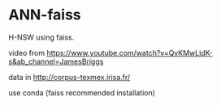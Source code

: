 # ANN-faiss

H-NSW using faiss.

video from https://www.youtube.com/watch?v=QvKMwLjdK-s&ab_channel=JamesBriggs

data in http://corpus-texmex.irisa.fr/

use conda (faiss recommended installation)